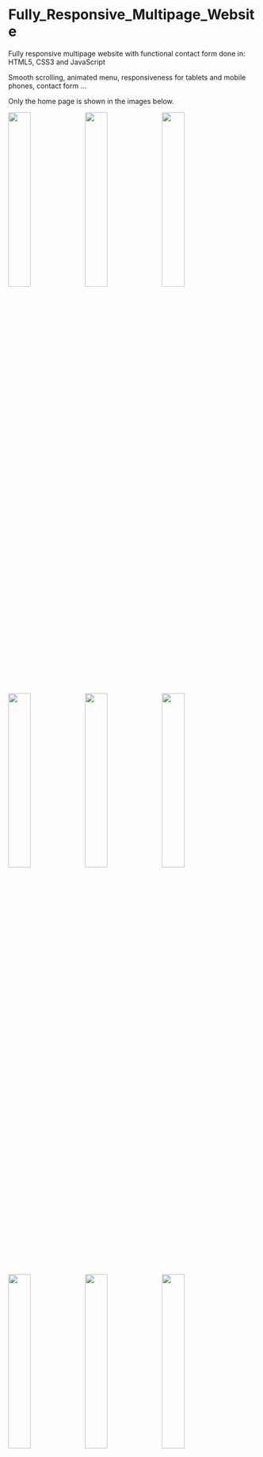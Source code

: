 # Fully_Responsive_Multipage_Website
Fully responsive multipage website with functional contact form done in: HTML5, CSS3 and JavaScript

Smooth scrolling, animated menu, responsiveness for tablets and mobile phones, contact form ...

Only the home page is shown in the images below.

<img src="https://user-images.githubusercontent.com/81248344/163571070-18e28f80-ae66-437a-aa42-54d6e305c7ff.png" width="30%"></img> <img src="https://user-images.githubusercontent.com/81248344/163571611-4311716c-0e97-4adb-b9a6-03aeb8c89ef7.JPG" width="30%"></img> <img src="https://user-images.githubusercontent.com/81248344/163571615-a3a34688-85bd-440e-ab8f-98b868e146bd.JPG" width="30%"></img> <img src="https://user-images.githubusercontent.com/81248344/163571617-0075d2bf-9278-418b-94bf-748aca5c06b0.JPG" width="30%"></img> <img src="https://user-images.githubusercontent.com/81248344/163571619-179077e5-d36f-422d-9c3e-a411d9f23628.JPG" width="30%"></img> <img src="https://user-images.githubusercontent.com/81248344/163571623-63889b9f-430e-42cd-ab44-2fda1bd21ea6.JPG" width="30%"></img> <img src="https://user-images.githubusercontent.com/81248344/163571625-b9af1a0e-c737-4d09-b931-cb332069be44.JPG" width="30%"></img> <img src="https://user-images.githubusercontent.com/81248344/163571628-a0d92dd9-d3fc-49bb-a127-ea363f3dd8cf.JPG" width="30%"></img> <img src="https://user-images.githubusercontent.com/81248344/163571632-70507953-9777-4445-bff4-c9754e9a1414.JPG" width="30%"></img> 

